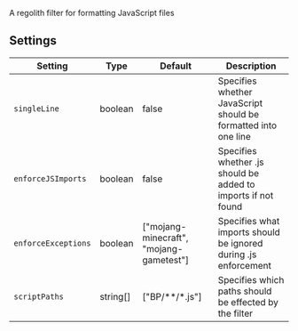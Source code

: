 A regolith filter for formatting JavaScript files

## Settings

| Setting             | Type     | Default                                 | Description                                                     |
| ------------------- | -------- | --------------------------------------- | --------------------------------------------------------------- |
| `singleLine`        | boolean  | false                                   | Specifies whether JavaScript should be formatted into one line  |
| `enforceJSImports`  | boolean  | false                                   | Specifies whether .js should be added to imports if not found   |
| `enforceExceptions` | boolean  | ["mojang-minecraft", "mojang-gametest"] | Specifies what imports should be ignored during .js enforcement |
| `scriptPaths`       | string[] | ["BP/**/*.js"]                          | Specifies which paths should be effected by the filter          |
